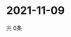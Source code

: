 # 2021-11-09
  共 0条

  <!-- BEGIN -->
  <!-- 最后更新时间Tue Nov 09 2021 01:46:48 GMT+0000 (Coordinated Universal Time) -->
  
  <!-- END -->
  
  